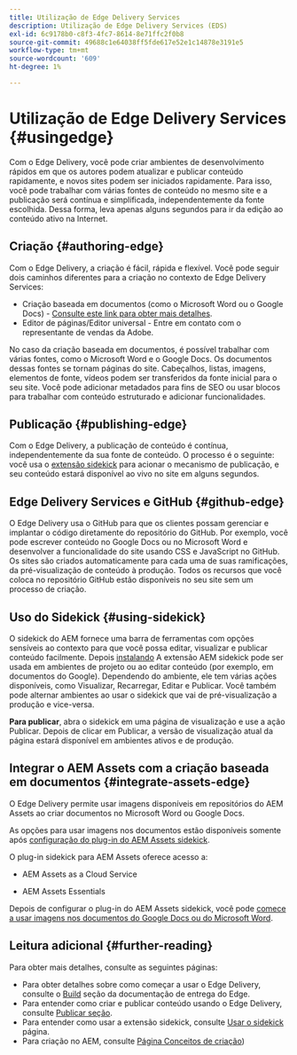 ```yaml
---
title: Utilização de Edge Delivery Services
description: Utilização de Edge Delivery Services (EDS)
exl-id: 6c9178b0-c8f3-4fc7-8614-8e71ffc2f0b8
source-git-commit: 49688c1e64038ff5fde617e52e1c14878e3191e5
workflow-type: tm+mt
source-wordcount: '609'
ht-degree: 1%

---
```


# Utilização de Edge Delivery Services {#usingedge}

Com o Edge Delivery, você pode criar ambientes de desenvolvimento rápidos em que os autores podem atualizar e publicar conteúdo rapidamente, e novos sites podem ser iniciados rapidamente. Para isso, você pode trabalhar com várias fontes de conteúdo no mesmo site e a publicação será contínua e simplificada, independentemente da fonte escolhida. Dessa forma, leva apenas alguns segundos para ir da edição ao conteúdo ativo na Internet.

## Criação   {#authoring-edge}

Com o Edge Delivery, a criação é fácil, rápida e flexível. Você pode seguir dois caminhos diferentes para a criação no contexto de Edge Delivery Services:

* Criação baseada em documentos (como o Microsoft Word ou o Google Docs) - [Consulte este link para obter mais detalhes](https://www.hlx.live/docs/authoring).
* Editor de páginas/Editor universal - Entre em contato com o representante de vendas da Adobe.

No caso da criação baseada em documentos, é possível trabalhar com várias fontes, como o Microsoft Word e o Google Docs. Os documentos dessas fontes se tornam páginas do site. Cabeçalhos, listas, imagens, elementos de fonte, vídeos podem ser transferidos da fonte inicial para o seu site. Você pode adicionar metadados para fins de SEO ou usar blocos para trabalhar com conteúdo estruturado e adicionar funcionalidades.

## Publicação {#publishing-edge}

Com o Edge Delivery, a publicação de conteúdo é contínua, independentemente da sua fonte de conteúdo. O processo é o seguinte: você usa o [extensão sidekick](#using-sidekick) para acionar o mecanismo de publicação, e seu conteúdo estará disponível ao vivo no site em alguns segundos.

## Edge Delivery Services e GitHub {#github-edge}

O Edge Delivery usa o GitHub para que os clientes possam gerenciar e implantar o código diretamente do repositório do GitHub. Por exemplo, você pode escrever conteúdo no Google Docs ou no Microsoft Word e desenvolver a funcionalidade do site usando CSS e JavaScript no GitHub. Os sites são criados automaticamente para cada uma de suas ramificações, da pré-visualização de conteúdo à produção. Todos os recursos que você coloca no repositório GitHub estão disponíveis no seu site sem um processo de criação.

## Uso do Sidekick {#using-sidekick}

O sidekick do AEM fornece uma barra de ferramentas com opções sensíveis ao contexto para que você possa editar, visualizar e publicar conteúdo facilmente. Depois [instalando](https://www.hlx.live/docs/sidekick-extension) A extensão AEM sidekick pode ser usada em ambientes de projeto ou ao editar conteúdo (por exemplo, em documentos do Google). Dependendo do ambiente, ele tem várias ações disponíveis, como Visualizar, Recarregar, Editar e Publicar. Você também pode alternar ambientes ao usar o sidekick que vai de pré-visualização a produção e vice-versa.

**Para publicar**, abra o sidekick em uma página de visualização e use a ação Publicar. Depois de clicar em Publicar, a versão de visualização atual da página estará disponível em ambientes ativos e de produção.

## Integrar o AEM Assets com a criação baseada em documentos {#integrate-assets-edge}

O Edge Delivery permite usar imagens disponíveis em repositórios do AEM Assets ao criar documentos no Microsoft Word ou Google Docs.

As opções para usar imagens nos documentos estão disponíveis somente após [configuração do plug-in do AEM Assets sidekick](https://www.hlx.live/developer/configuring-aem-assets-sidekick-plugin).

O plug-in sidekick para AEM Assets oferece acesso a:

* AEM Assets as a Cloud Service

* AEM Assets Essentials

Depois de configurar o plug-in do AEM Assets sidekick, você pode [comece a usar imagens nos documentos do Google Docs ou do Microsoft Word](https://www.hlx.live/docs/aem-assets-sidekick-plugin).

## Leitura adicional {#further-reading}

Para obter mais detalhes, consulte as seguintes páginas:

* Para obter detalhes sobre como começar a usar o Edge Delivery, consulte o [Build](https://www.hlx.live/docs/#build) seção da documentação de entrega do Edge.
* Para entender como criar e publicar conteúdo usando o Edge Delivery, consulte [Publicar seção](https://www.hlx.live/docs/authoring).
* Para entender como usar a extensão sidekick, consulte [Usar o sidekick](https://www.hlx.live/docs/sidekick) página.
* Para criação no AEM, consulte [Página Conceitos de criação](/help/sites-authoring/author.md))
